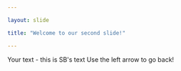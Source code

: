 ```yaml
---

layout: slide

title: "Welcome to our second slide!"

---
```

	
Your text - this is SB's text
Use the left arrow to go back!
